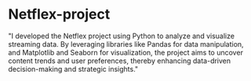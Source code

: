 # Netflex-project
 "I developed the Netflex project using Python to analyze and visualize streaming data. By leveraging libraries like Pandas for data manipulation, and Matplotlib and Seaborn for visualization, the project aims to uncover content trends and user preferences, thereby enhancing data-driven decision-making and strategic insights."
